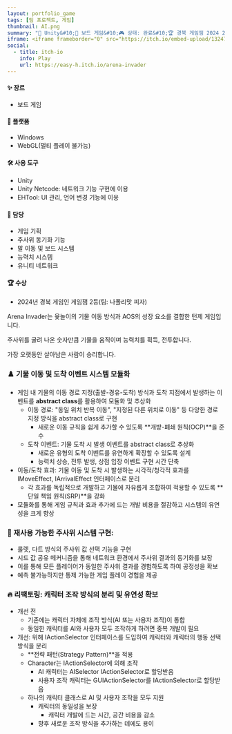 ```yaml
---
layout: portfolio_game
tags: [팀 프로젝트, 게임]
thumbnail: AI.png
summary: "🔧 Unity&#10;🌟 보드 게임&#10;🎮 상태: 완료&#10;🏆 경북 게임잼 2024 2등"
iframe: <iframe frameborder="0" src="https://itch.io/embed-upload/13247229?color=333333" allowfullscreen="" width="300" height="200"><a href="https://easy-h.itch.io/arena-invader">Play Arena Invader on itch.io</a></iframe>
social:
  - title: itch-io
    info: Play
    url: https://easy-h.itch.io/arena-invader
---
```


<!-- card: 💡 게임 개요 -->

#### ✨ 장르
- 보드 게임

#### 📱 플랫폼
- Windows
- WebGL(멀티 플레이 불가능)

#### 🛠 사용 도구
- Unity
- Unity Netcode: 네트워크 기능 구현에 이용
- EHTool: UI 관리, 언어 변경 기능에 이용

<!-- card: 💡 게임 개요 -->

#### 👤 담당
- 게임 기획
- 주사위 동기화 기능
- 말 이동 및 보드 시스템
- 능력치 시스템
- 유니티 네트워크

#### 🏆 수상
- 2024년 경북 게임인 게임잼 2등(팀: 나폴리맛 피자)

<!-- card: 📖 게임 소개 -->

Arena Invader는 윷놀이의 기물 이동 방식과 AOS의 성장 요소를 결합한 턴제 게임입니다.

주사위를 굴려 나온 숫자만큼 기물을 움직이며 능력치를 획득, 전투합니다.

가장 오랫동안 살아남은 사람이 승리합니다.

<!-- card: 🛠️ 주요 기능 및 기여 -->

### ♟️ 기물 이동 및 도착 이벤트 시스템 모듈화
- 게임 내 기물의 이동 경로 지정(출발-경유-도착) 방식과 도착 지점에서 발생하는 이벤트를 **abstract class**를 활용하여 모듈화 및 추상화
  - 이동 경로: "동일 위치 반복 이동", "지정된 다른 위치로 이동" 등 다양한 경로 지정 방식을 abstract class로 구현
    - 새로운 이동 규칙을 쉽게 추가할 수 있도록 **개방-폐쇄 원칙(OCP)**을 준수
  - 도착 이벤트: 기물 도착 시 발생 이벤트를 abstract class로 추상화
    - 새로운 유형의 도착 이벤트를 유연하게 확장할 수 있도록 설계
    - 능력치 상승, 전투 발생, 상점 입장 이벤트 구현 시간 단축
- 이동/도착 효과: 기물 이동 및 도착 시 발생하는 시각적/청각적 효과를 IMoveEffect, IArrivalEffect 인터페이스로 분리
    - 각 효과를 독립적으로 개발하고 기물에 자유롭게 조합하여 적용할 수 있도록 **단일 책임 원칙(SRP)**을 강화
- 모듈화를 통해 게임 규칙과 효과 추가에 드는 개발 비용을 절감하고 시스템의 유연성을 크게 향상

<!-- card: 🛠️ 주요 기능 및 기여 -->

### 🎲 재사용 가능한 주사위 시스템 구현:
- 룰렛, 다트 방식의 주사위 값 선택 기능을 구현
- 시드 값 공유 메커니즘을 통해 네트워크 환경에서 주사위 결과의 동기화를 보장
- 이를 통해 모든 플레이어가 동일한 주사위 결과를 경험하도록 하여 공정성을 확보
- 예측 불가능하지만 통제 가능한 게임 플레이 경험을 제공

<!-- card: 🛠️ 주요 기능 및 기여 -->

### 🔥 리팩토링: 캐릭터 조작 방식의 분리 및 유연성 확보
- 개선 전
  - 기존에는 캐릭터 자체에 조작 방식(AI 또는 사용자 조작)이 통합
  - 동일한 캐릭터를 AI와 사용자 모두 조작하게 하려면 중복 개발이 필요
- 개선: 위해 IActionSelector 인터페이스를 도입하여 캐릭터와 캐릭터의 행동 선택 방식을 분리
  - **전략 패턴(Strategy Pattern)**을 적용
  - Character는 IActionSelector에 의해 조작
    - AI 캐릭터는 AISelector IActionSelector로 할당받음
    - 사용자 조작 캐릭터는 GUIActionSelector를 IActionSelector로 할당받음
  - 하나의 캐릭터 클래스로 AI 및 사용자 조작을 모두 지원
    - 캐릭터의 동일성을 보장
      - 캐릭터 개발에 드는 시간, 공간 비용을 감소
    - 향후 새로운 조작 방식을 추가하는 데에도 용이